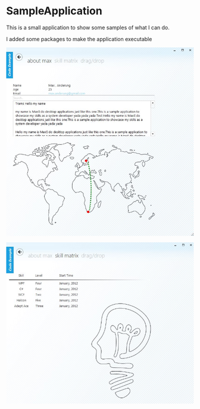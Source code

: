 # SampleApplication

This is a small application to show some samples of what I can do.

I added some packages to make the application executable

![alt tag](https://github.com/Traeskhest/SampleApplication/blob/master/FirstPage.JPG)

![alt tag](https://github.com/Traeskhest/SampleApplication/blob/master/SecondPage.JPG)


